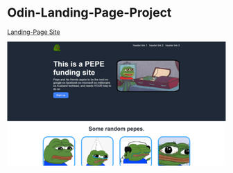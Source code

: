 # Odin-Landing-Page-Project

[Landing-Page Site](https://pongpatapee.github.io/Odin-Landing-Page-Project/)

![Landing-Page-Preview](./images/Landing-page-Preview.png)
